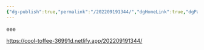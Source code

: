 ```yaml
---
{"dg-publish":true,"permalink":"/202209191344/","dgHomeLink":true,"dgPassFrontmatter":false}
---
```



eee

https://cool-toffee-36991d.netlify.app/202209191344/